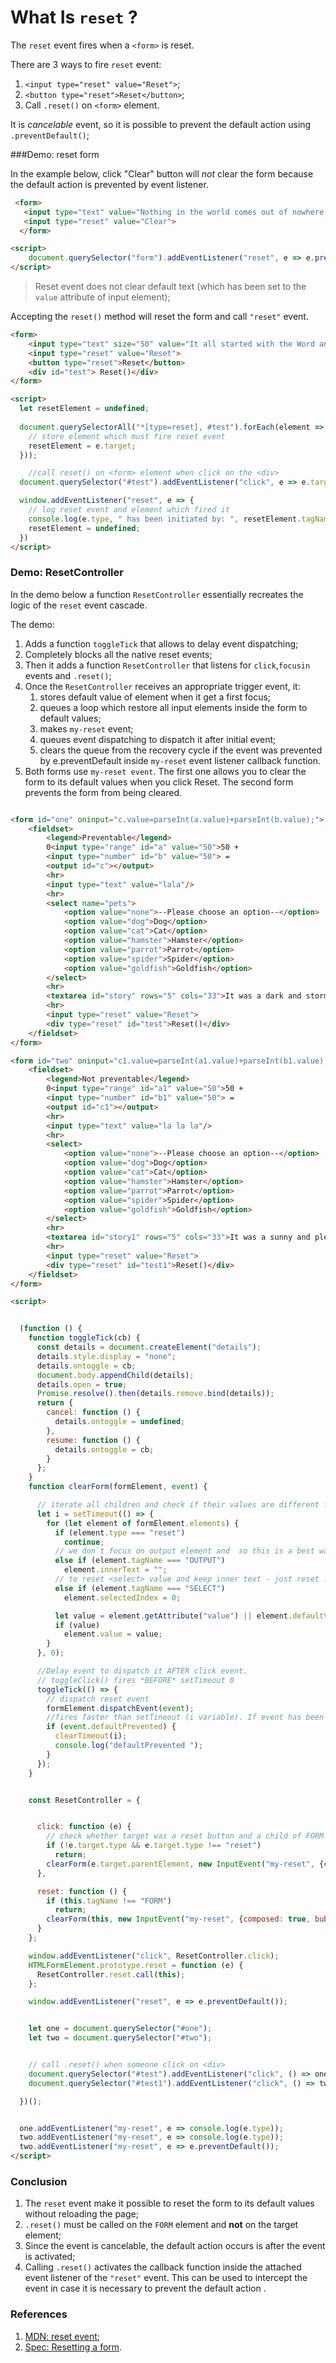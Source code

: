 # What Is `reset` ?

The `reset` event fires when a `<form>` is reset.

There are 3 ways to fire `reset` event:
1. `<input type="reset" value="Reset">`;
2. `<button type="reset">Reset</button>`;
3. Call `.reset()` on `<form>` element.
 
 It is _cancelable_ event, so it is possible to prevent the default action using `.preventDefault()`;

###Demo: reset form

In the example below, click "Clear" button will _not_ clear the form because the default action is prevented by event listener.

```html
 <form>
   <input type="text" value="Nothing in the world comes out of nowhere and goes nowhere... "> 
   <input type="reset" value="Clear"> 
  </form>

<script>
    document.querySelector("form").addEventListener("reset", e => e.preventDefault());
</script>
```

> Reset event does not clear default text (which has been set to the `value` attribute of input element);

Accepting the `reset()` method will reset the form and call `"reset"` event.

```html
<form>
    <input type="text" size="50" value="It all started with the Word and ends with the Word..."/>
    <input type="reset" value="Reset">
    <button type="reset">Reset</button>
    <div id="test"> Reset()</div>
</form>

<script>
  let resetElement = undefined;
    
  document.querySelectorAll("*[type=reset], #test").forEach(element => element.addEventListener("click", e => {
    // store element which must fire reset event
    resetElement = e.target;
  }));

    //call reset() on <form> element when click on the <div>
  document.querySelector("#test").addEventListener("click", e => e.target.parentNode.reset());

  window.addEventListener("reset", e => {
    // log reset event and element which fired it
    console.log(e.type, " has been initiated by: ", resetElement.tagName);
    resetElement = undefined;
  })
</script>
```

### Demo: ResetController

In the demo below a function `ResetController` essentially recreates the logic of the `reset` event cascade. 

The demo:

1. Adds a function `toggleTick` that allows to delay event dispatching;
2. Completely blocks all the native reset events;
3. Then it adds a function `ResetController` that listens for `click`,`focusin` events and `.reset()`;
4. Once the `ResetController` receives an appropriate trigger event, it:
    1. stores default value of element when it get a first focus;
    2. queues a loop which restore all input elements inside the form to default values;
    3. makes `my-reset` event;
    3. queues event dispatching to dispatch it after initial event;
    4. clears the queue from the recovery cycle if the event was prevented by e.preventDefault inside `my-reset` event listener callback function.
5. Both forms use `my-reset event`. The first one allows you to clear the form to its default values when you click Reset. The second form prevents the form from being cleared.    

```html

<form id="one" oninput="c.value=parseInt(a.value)+parseInt(b.value);">
    <fieldset>
        <legend>Preventable</legend>
        0<input type="range" id="a" value="50">50 +
        <input type="number" id="b" value="50"> =
        <output id="c"></output>
        <hr>
        <input type="text" value="lala"/>
        <hr>
        <select name="pets">
            <option value="none">--Please choose an option--</option>
            <option value="dog">Dog</option>
            <option value="cat">Cat</option>
            <option value="hamster">Hamster</option>
            <option value="parrot">Parrot</option>
            <option value="spider">Spider</option>
            <option value="goldfish">Goldfish</option>
        </select>
        <hr>
        <textarea id="story" rows="5" cols="33">It was a dark and stormy night...</textarea>
        <hr>
        <input type="reset" value="Reset">
        <div type="reset" id="test">Reset()</div>
    </fieldset>
</form>

<form id="two" oninput="c1.value=parseInt(a1.value)+parseInt(b1.value);">
    <fieldset>
        <legend>Not preventable</legend>
        0<input type="range" id="a1" value="50">50 +
        <input type="number" id="b1" value="50"> =
        <output id="c1"></output>
        <hr>
        <input type="text" value="la la la"/>
        <hr>
        <select>
            <option value="none">--Please choose an option--</option>
            <option value="dog">Dog</option>
            <option value="cat">Cat</option>
            <option value="hamster">Hamster</option>
            <option value="parrot">Parrot</option>
            <option value="spider">Spider</option>
            <option value="goldfish">Goldfish</option>
        </select>
        <hr>
        <textarea id="story1" rows="5" cols="33">It was a sunny and pleasure day...</textarea>
        <hr>
        <input type="reset" value="Reset">
        <div type="reset" id="test1">Reset()</div>
    </fieldset>
</form>

<script>


  (function () {
    function toggleTick(cb) {
      const details = document.createElement("details");
      details.style.display = "none";
      details.ontoggle = cb;
      document.body.appendChild(details);
      details.open = true;
      Promise.resolve().then(details.remove.bind(details));
      return {
        cancel: function () {
          details.ontoggle = undefined;
        },
        resume: function () {
          details.ontoggle = cb;
        }
      };
    }
    function clearForm(formElement, event) {

      // iterate all children and check if their values are different from default values
      let i = setTimeout(() => {
        for (let element of formElement.elements) {
          if (element.type === "reset")
            continue;
          // we don`t focus on output element and  so this is a best way to clear it
          else if (element.tagName === "OUTPUT")
            element.innerText = "";
          // to reset <select> value and keep inner text - just reset .selectedIndex property
          else if (element.tagName === "SELECT")
            element.selectedIndex = 0;

          let value = element.getAttribute("value") || element.defaultValue;
          if (value)
            element.value = value;
        }
      }, 0);

      //Delay event to dispatch it AFTER click event.
      // toggleClick() fires *BEFORE* setTimeout 0
      toggleTick(() => {
        // dispatch reset event
        formElement.dispatchEvent(event);
        //fires faster than setTineout (i variable). If event has been prevent - clear timeout to avoid form resetting
        if (event.defaultPrevented) {
          clearTimeout(i);
          console.log("defaultPrevented ");
        }
      });
    }


    const ResetController = {


      click: function (e) {
        // check whether target was a reset button and a child of FORM element and is an <input>. It is ok, because only <input>s has .type property
        if (!e.target.type && e.target.type !== "reset")
          return;
        clearForm(e.target.parentElement, new InputEvent("my-reset", {composed: true, bubbles: true, cancelable: true}));
      },

      reset: function () {
        if (this.tagName !== "FORM")
          return;
        clearForm(this, new InputEvent("my-reset", {composed: true, bubbles: true, cancelable: true}))
      }
    };

    window.addEventListener("click", ResetController.click);
    HTMLFormElement.prototype.reset = function (e) {
      ResetController.reset.call(this);
    };

    window.addEventListener("reset", e => e.preventDefault());


    let one = document.querySelector("#one");
    let two = document.querySelector("#two");


    // call .reset() when someone click on <div>
    document.querySelector("#test").addEventListener("click", () => one.reset());
    document.querySelector("#test1").addEventListener("click", () => two.reset());

  })();


  one.addEventListener("my-reset", e => console.log(e.type));
  two.addEventListener("my-reset", e => console.log(e.type));
  two.addEventListener("my-reset", e => e.preventDefault());
</script>
```

### Conclusion

1. The `reset` event make it possible to reset the form to its default values without reloading the page;
2. `.reset()` must be called on the `FORM` element and **not** on the target element; 
3. Since the event is cancelable, the default action  occurs is after the event is activated;
4. Calling `.reset()` activates the callback function inside the attached event listener of the `"reset"` event. This can be used to intercept the event in case it is necessary to prevent the default action .

### References 
1. [MDN: reset event](https://developer.mozilla.org/en-US/docs/Web/API/HTMLFormElement/reset_event);
2. [Spec: Resetting a form](https://www.w3.org/TR/html51/sec-forms.html#resetting-a-form).
